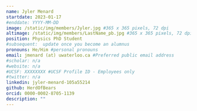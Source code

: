 ```yaml
---
name: Jyler Menard
startdate: 2023-01-17
#enddate: YYYY-MM-DD
image: /static/img/members/Jyler.jpg #365 x 365 pixels, 72 dpi
altimage: /static/img/members/LastName_pb.jpg #365 x 365 pixels, 72 dpi
position: Physics PhD Student
#subsequent:  update once you become an alumnus
pronouns: He/Him #personal pronouns
email: jmenard (at) uwaterloo.ca #Preferred public email address
#scholar: n/a
#website: n/a
#UCSF: XXXXXXXX #UCSF Profile ID - Employees only
#twitter: n/a
linkedin: jyler-menard-105a55214
github: HerdOfBears
orcid: 0000-0002-8705-1139
description: ""
---
```

